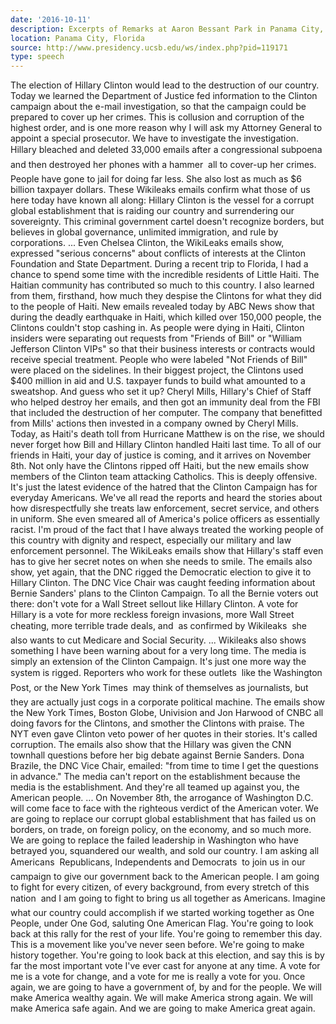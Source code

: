 ```yaml
---
date: '2016-10-11'
description: Excerpts of Remarks at Aaron Bessant Park in Panama City, Florida
location: Panama City, Florida
source: http://www.presidency.ucsb.edu/ws/index.php?pid=119171
type: speech
---
```


The election of Hillary Clinton would lead to the destruction of our country. Today we learned the Department of Justice fed information to the Clinton campaign about the e-mail investigation, so that the campaign could be prepared to cover up her crimes. This is collusion and corruption of the highest order, and is one more reason why I will ask my Attorney General to appoint a special prosecutor. We have to investigate the investigation. Hillary bleached and deleted 33,000 emails after a congressional subpoena  and then destroyed her phones with a hammer  all to cover-up her crimes. People have gone to jail for doing far less. She also lost as much as $6 billion taxpayer dollars. These Wikileaks emails confirm what those of us here today have known all along: Hillary Clinton is the vessel for a corrupt global establishment that is raiding our country and surrendering our sovereignty. This criminal government cartel doesn't recognize borders, but believes in global governance, unlimited immigration, and rule by corporations. ... Even Chelsea Clinton, the WikiLeaks emails show, expressed "serious concerns" about conflicts of interests at the Clinton Foundation and State Department. During a recent trip to Florida, I had a chance to spend some time with the incredible residents of Little Haiti. The Haitian community has contributed so much to this country. I also learned from them, firsthand, how much they despise the Clintons for what they did to the people of Haiti. New emails revealed today by ABC News show that during the deadly earthquake in Haiti, which killed over 150,000 people, the Clintons couldn't stop cashing in. As people were dying in Haiti, Clinton insiders were separating out requests from "Friends of Bill" or "William Jefferson Clinton VIPs" so that their business interests or contracts would receive special treatment. People who were labeled "Not Friends of Bill" were placed on the sidelines. In their biggest project, the Clintons used $400 million in aid and U.S. taxpayer funds to build what amounted to a sweatshop. And guess who set it up? Cheryl Mills, Hillary's Chief of Staff who helped destroy her emails, and then got an immunity deal from the FBI that included the destruction of her computer. The company that benefitted from Mills' actions then invested in a company owned by Cheryl Mills. Today, as Haiti's death toll from Hurricane Matthew is on the rise, we should never forget how Bill and Hillary Clinton handled Haiti last time. To all of our friends in Haiti, your day of justice is coming, and it arrives on November 8th. Not only have the Clintons ripped off Haiti, but the new emails show members of the Clinton team attacking Catholics. This is deeply offensive. It's just the latest evidence of the hatred that the Clinton Campaign has for everyday Americans. We've all read the reports and heard the stories about how disrespectfully she treats law enforcement, secret service, and others in uniform. She even smeared all of America's police officers as essentially racist. I'm proud of the fact that I have always treated the working people of this country with dignity and respect, especially our military and law enforcement personnel. The WikiLeaks emails show that Hillary's staff even has to give her secret notes on when she needs to smile. The emails also show, yet again, that the DNC rigged the Democratic election to give it to Hillary Clinton. The DNC Vice Chair was caught feeding information about Bernie Sanders' plans to the Clinton Campaign. To all the Bernie voters out there: don't vote for a Wall Street sellout like Hillary Clinton. A vote for Hillary is a vote for more reckless foreign invasions, more Wall Street cheating, more terrible trade deals, and  as confirmed by Wikileaks  she also wants to cut Medicare and Social Security. ... Wikileaks also shows something I have been warning about for a very long time. The media is simply an extension of the Clinton Campaign. It's just one more way the system is rigged. Reporters who work for these outlets  like the Washington Post, or the New York Times  may think of themselves as journalists, but they are actually just cogs in a corporate political machine. The emails show the New York Times, Boston Globe, Univision and Jon Harwood of CNBC all doing favors for the Clintons, and smother the Clintons with praise. The NYT even gave Clinton veto power of her quotes in their stories. It's called corruption. The emails also show that the Hillary was given the CNN townhall questions before her big debate against Bernie Sanders. Dona Brazile, the DNC Vice Chair, emailed: "from time to time I get the questions in advance." The media can't report on the establishment because the media is the establishment. And they're all teamed up against you, the American people. ... On November 8th, the arrogance of Washington D.C. will come face to face with the righteous verdict of the American voter. We are going to replace our corrupt global establishment that has failed us on borders, on trade, on foreign policy, on the economy, and so much more. We are going to replace the failed leadership in Washington who have betrayed you, squandered our wealth, and sold our country. I am asking all Americans  Republicans, Independents and Democrats  to join us in our campaign to give our government back to the American people. I am going to fight for every citizen, of every background, from every stretch of this nation  and I am going to fight to bring us all together as Americans. Imagine what our country could accomplish if we started working together as One People, under One God, saluting One American Flag. You're going to look back at this rally for the rest of your life. You're going to remember this day. This is a movement like you've never seen before. We're going to make history together. You're going to look back at this election, and say this is by far the most important vote I've ever cast for anyone at any time. A vote for me is a vote for change, and a vote for me is really a vote for you. Once again, we are going to have a government of, by and for the people. We will make America wealthy again. We will make America strong again. We will make America safe again. And we are going to make America great again.